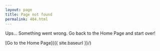 ```yaml
---
layout: page
title: Page not found
permalink: 404.html
---
```


Ups... Something went wrong. Go back to the Home Page and start over!

[Go to the Home Page]({{ site.baseurl }}/)
